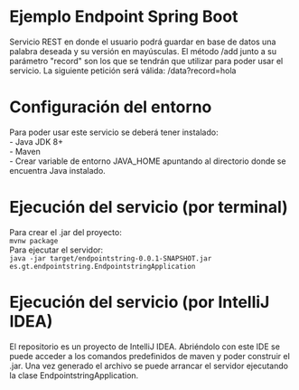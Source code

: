 # Ejemplo Endpoint Spring Boot

Servicio REST en donde el usuario podrá guardar en base de datos una palabra deseada y su versión en mayúsculas.
El método /add junto a su parámetro "record" son los que se tendrán que utilizar para poder usar el servicio.
La siguiente petición será válida: /data?record=hola

# Configuración del entorno

Para poder usar este servicio se deberá tener instalado:  
    - Java JDK 8+  
    - Maven  
    - Crear variable de entorno JAVA_HOME apuntando al directorio donde se encuentra Java instalado.  
    

# Ejecución del servicio (por terminal)

Para crear el .jar del proyecto:  
    `mvnw package`  
Para ejecutar el servidor:  
    `java -jar target/endpointstring-0.0.1-SNAPSHOT.jar es.gt.endpointstring.EndpointstringApplication`  
    
# Ejecución del servicio (por IntelliJ IDEA)

El repositorio es un proyecto de IntelliJ IDEA. Abriéndolo con este IDE se puede acceder a los comandos predefinidos
de maven y poder construir el .jar. Una vez generado el archivo se puede arrancar el servidor ejecutando la clase
EndpointstringApplication.